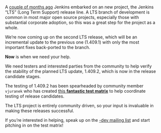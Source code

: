 A [couple of months ago](/content/jenkins-long-term-support-release) Jenkins embarked on an new project, the Jenkins “LTS” (Long Term Support) release line. A LTS branch of development is common in most major open source projects, especially those with substantial corporate adoption, so this was a great step for the project as a whole.

We’re now coming up on the second LTS release, which will be an incremental update to the previous one (1.409.1) with only the most important fixes back-ported to the branch.

**Now** is when we need your help.

We need testers and interested parties from the community to help verify the stability of the planned LTS update, 1.409.2, which is now in the release candidate stages.

The testing of 1.409.2 has been spearheaded by community member `vjuranek` who has created [this **fantastic test matrix**](https://wiki.jenkins-ci.org/display/JENKINS/LTS+1.409.x+RC+Testing) to help coordinate testing of release candidates.

The LTS project is entirely community driven, so your input is invaluable in making these releases successful.

If you’re interested in helping, speak up on the [-dev mailing list](/content/mailing-lists) and start pitching in on the test matrix!
